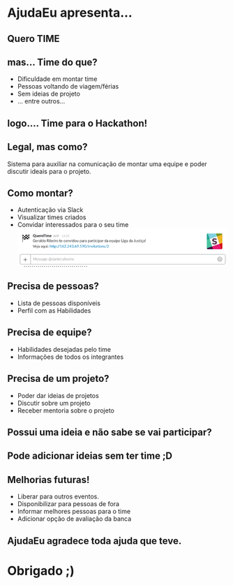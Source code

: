 # AjudaEu apresenta...

## Quero TIME

## mas... Time do que?

- Dificuldade em montar time
- Pessoas voltando de viagem/férias
- Sem ideias de projeto
- ... entre outros...

## logo.... Time para o Hackathon!

## Legal, mas como?

Sistema para auxiliar na comunicação de montar uma equipe e poder discutir ideais para o projeto.

## Como montar?

- Autenticação via Slack
- Visualizar times criados
- Convidar interessados para o seu time
![img](./images/slack_invitation.png)

## Precisa de pessoas?

- Lista de pessoas disponíveis
- Perfil com as Habilidades

## Precisa de equipe?

- Habilidades desejadas pelo time
- Informações de todos os integrantes

## Precisa de um projeto?

- Poder dar ideias de projetos
- Discutir sobre um projeto
- Receber mentoria sobre o projeto

## Possui uma ideia e não sabe se vai participar?

## Pode adicionar ideias sem ter time ;D

## Melhorias futuras!

- Liberar para outros eventos.
- Disponibilizar para pessoas de fora
- Informar melhores pessoas para o time
- Adicionar opção de avaliação da banca

## AjudaEu agradece toda ajuda que teve.

# Obrigado ;)
